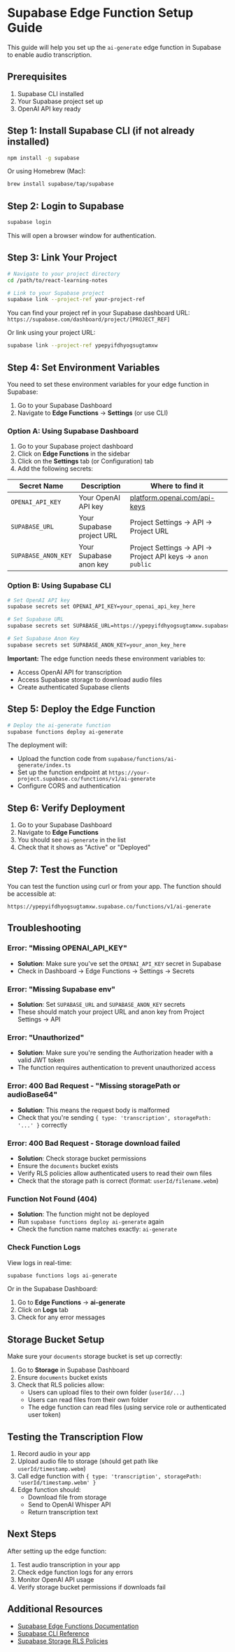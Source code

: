# Supabase Edge Function Setup Guide

This guide will help you set up the `ai-generate` edge function in Supabase to enable audio transcription.

## Prerequisites

1. Supabase CLI installed
2. Your Supabase project set up
3. OpenAI API key ready

## Step 1: Install Supabase CLI (if not already installed)

```bash
npm install -g supabase
```

Or using Homebrew (Mac):
```bash
brew install supabase/tap/supabase
```

## Step 2: Login to Supabase

```bash
supabase login
```

This will open a browser window for authentication.

## Step 3: Link Your Project

```bash
# Navigate to your project directory
cd /path/to/react-learning-notes

# Link to your Supabase project
supabase link --project-ref your-project-ref
```

You can find your project ref in your Supabase dashboard URL: `https://supabase.com/dashboard/project/[PROJECT_REF]`

Or link using your project URL:
```bash
supabase link --project-ref ypepyifdhyogsugtamxw
```

## Step 4: Set Environment Variables

You need to set these environment variables for your edge function in Supabase:

1. Go to your Supabase Dashboard
2. Navigate to **Edge Functions** → **Settings** (or use CLI)

### Option A: Using Supabase Dashboard

1. Go to your Supabase project dashboard
2. Click on **Edge Functions** in the sidebar
3. Click on the **Settings** tab (or Configuration) tab
4. Add the following secrets:

| Secret Name | Description | Where to find it |
|------------|-------------|------------------|
| `OPENAI_API_KEY` | Your OpenAI API key | [platform.openai.com/api-keys](https://platform.openai.com/api-keys) |
| `SUPABASE_URL` | Your Supabase project URL | Project Settings → API → Project URL |
| `SUPABASE_ANON_KEY` | Your Supabase anon key | Project Settings → API → Project API keys → `anon` `public` |

### Option B: Using Supabase CLI

```bash
# Set OpenAI API key
supabase secrets set OPENAI_API_KEY=your_openai_api_key_here

# Set Supabase URL
supabase secrets set SUPABASE_URL=https://ypepyifdhyogsugtamxw.supabase.co

# Set Supabase Anon Key
supabase secrets set SUPABASE_ANON_KEY=your_anon_key_here
```

**Important:** The edge function needs these environment variables to:
- Access OpenAI API for transcription
- Access Supabase storage to download audio files
- Create authenticated Supabase clients

## Step 5: Deploy the Edge Function

```bash
# Deploy the ai-generate function
supabase functions deploy ai-generate
```

The deployment will:
- Upload the function code from `supabase/functions/ai-generate/index.ts`
- Set up the function endpoint at `https://your-project.supabase.co/functions/v1/ai-generate`
- Configure CORS and authentication

## Step 6: Verify Deployment

1. Go to your Supabase Dashboard
2. Navigate to **Edge Functions**
3. You should see `ai-generate` in the list
4. Check that it shows as "Active" or "Deployed"

## Step 7: Test the Function

You can test the function using curl or from your app. The function should be accessible at:
```
https://ypepyifdhyogsugtamxw.supabase.co/functions/v1/ai-generate
```

## Troubleshooting

### Error: "Missing OPENAI_API_KEY"
- **Solution**: Make sure you've set the `OPENAI_API_KEY` secret in Supabase
- Check in Dashboard → Edge Functions → Settings → Secrets

### Error: "Missing Supabase env"
- **Solution**: Set `SUPABASE_URL` and `SUPABASE_ANON_KEY` secrets
- These should match your project URL and anon key from Project Settings → API

### Error: "Unauthorized"
- **Solution**: Make sure you're sending the Authorization header with a valid JWT token
- The function requires authentication to prevent unauthorized access

### Error: 400 Bad Request - "Missing storagePath or audioBase64"
- **Solution**: This means the request body is malformed
- Check that you're sending `{ type: 'transcription', storagePath: '...' }` correctly

### Error: 400 Bad Request - Storage download failed
- **Solution**: Check storage bucket permissions
- Ensure the `documents` bucket exists
- Verify RLS policies allow authenticated users to read their own files
- Check that the storage path is correct (format: `userId/filename.webm`)

### Function Not Found (404)
- **Solution**: The function might not be deployed
- Run `supabase functions deploy ai-generate` again
- Check the function name matches exactly: `ai-generate`

### Check Function Logs

View logs in real-time:
```bash
supabase functions logs ai-generate
```

Or in the Supabase Dashboard:
1. Go to **Edge Functions** → **ai-generate**
2. Click on **Logs** tab
3. Check for any error messages

## Storage Bucket Setup

Make sure your `documents` storage bucket is set up correctly:

1. Go to **Storage** in Supabase Dashboard
2. Ensure `documents` bucket exists
3. Check that RLS policies allow:
   - Users can upload files to their own folder (`userId/...`)
   - Users can read files from their own folder
   - The edge function can read files (using service role or authenticated user token)

## Testing the Transcription Flow

1. Record audio in your app
2. Upload audio file to storage (should get path like `userId/timestamp.webm`)
3. Call edge function with `{ type: 'transcription', storagePath: 'userId/timestamp.webm' }`
4. Edge function should:
   - Download file from storage
   - Send to OpenAI Whisper API
   - Return transcription text

## Next Steps

After setting up the edge function:
1. Test audio transcription in your app
2. Check edge function logs for any errors
3. Monitor OpenAI API usage
4. Verify storage bucket permissions if downloads fail

## Additional Resources

- [Supabase Edge Functions Documentation](https://supabase.com/docs/guides/functions)
- [Supabase CLI Reference](https://supabase.com/docs/reference/cli)
- [Supabase Storage RLS Policies](https://supabase.com/docs/guides/storage/security/access-control)

